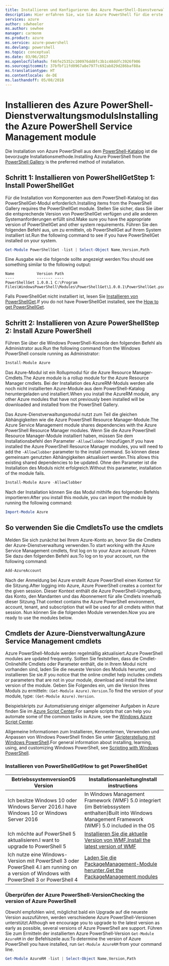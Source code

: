 ```yaml
---
title: Installieren und Konfigurieren des Azure PowerShell-Dienstverwaltungsmoduls | Microsoft-Dokumentation
description: Hier erfahren Sie, wie Sie Azure PowerShell für die erste Verwendung installieren und konfigurieren.
services: azure
author: sdwheeler
ms.author: sewhee
manager: carmonm
ms.product: azure
ms.service: azure-powershell
ms.devlang: powershell
ms.topic: conceptual
ms.date: 03/06/2017
ms.openlocfilehash: f46fe25352c100976dd8fc3b1c48ddfc3926f906
ms.sourcegitcommit: 37bfbf11fd0967a8e7977c692ab829d286baf88a
ms.translationtype: HT
ms.contentlocale: de-DE
ms.lasthandoff: 05/08/2018
---
```

# <a name="installing-the-azure-powershell-service-management-module"></a><span data-ttu-id="c50ab-103">Installieren des Azure PowerShell-Dienstverwaltungsmoduls</span><span class="sxs-lookup"><span data-stu-id="c50ab-103">Installing the Azure PowerShell Service Management module</span></span>

<span data-ttu-id="c50ab-104">Die Installation von Azure PowerShell aus dem [PowerShell-Katalog](https://www.powershellgallery.com/) ist die bevorzugte Installationsmethode.</span><span class="sxs-lookup"><span data-stu-id="c50ab-104">Installing Azure PowerShell from the [PowerShell Gallery](https://www.powershellgallery.com/) is the preferred method of installation.</span></span>

## <a name="step-1-install-powershellget"></a><span data-ttu-id="c50ab-105">Schritt 1: Installieren von PowerShellGet</span><span class="sxs-lookup"><span data-stu-id="c50ab-105">Step 1: Install PowerShellGet</span></span>

<span data-ttu-id="c50ab-106">Für die Installation von Komponenten aus dem PowerShell-Katalog ist das PowerShellGet-Modul erforderlich.</span><span class="sxs-lookup"><span data-stu-id="c50ab-106">Installing items from the PowerShell Gallery requires the PowerShellGet module.</span></span> <span data-ttu-id="c50ab-107">Stellen Sie sicher, dass Sie über die entsprechende Version von PowerShellGet verfügen und alle anderen Systemanforderungen erfüllt sind.</span><span class="sxs-lookup"><span data-stu-id="c50ab-107">Make sure you have the appropriate version of PowerShellGet and other system requirements.</span></span> <span data-ttu-id="c50ab-108">Führen Sie den folgenden Befehl aus, um zu ermitteln, ob PowerShellGet auf Ihrem System installiert ist.</span><span class="sxs-lookup"><span data-stu-id="c50ab-108">Run the following command to see if you have PowerShellGet installed on your system.</span></span>

```powershell
Get-Module PowerShellGet -list | Select-Object Name,Version,Path
```

<span data-ttu-id="c50ab-109">Eine Ausgabe wie die folgende sollte angezeigt werden:</span><span class="sxs-lookup"><span data-stu-id="c50ab-109">You should see something similar to the following output:</span></span>

```
Name          Version Path
----          ------- ----
PowerShellGet 1.0.0.1 C:\Program Files\WindowsPowerShell\Modules\PowerShellGet\1.0.0.1\PowerShellGet.psd1
```

<span data-ttu-id="c50ab-110">Falls PowerShellGet nicht installiert ist, lesen Sie [Installieren von PowerShellGet](#how-to-get-powershellget).</span><span class="sxs-lookup"><span data-stu-id="c50ab-110">If you do not have PowerShellGet installed, see the [How to get PowerShellGet](#how-to-get-powershellget).</span></span>

## <a name="step-2-install-azure-powershell"></a><span data-ttu-id="c50ab-111">Schritt 2: Installieren von Azure PowerShell</span><span class="sxs-lookup"><span data-stu-id="c50ab-111">Step 2: Install Azure PowerShell</span></span>

<span data-ttu-id="c50ab-112">Führen Sie über die Windows PowerShell-Konsole den folgenden Befehl als Administrator aus:</span><span class="sxs-lookup"><span data-stu-id="c50ab-112">Run the following command from the Windows PowerShell console running as Administrator:</span></span>

```powershell
Install-Module Azure
```

<span data-ttu-id="c50ab-113">Das Azure-Modul ist ein Rollupmodul für die Azure Resource Manager-Cmdlets.</span><span class="sxs-lookup"><span data-stu-id="c50ab-113">The Azure module is a rollup module for the Azure Resource Manager cmdlets.</span></span> <span data-ttu-id="c50ab-114">Bei der Installation des AzureRM-Moduls werden alle noch nicht installierten Azure-Module aus dem PowerShell-Katalog heruntergeladen und installiert.</span><span class="sxs-lookup"><span data-stu-id="c50ab-114">When you install the AzureRM module, any other Azure modules that have not previously been installed will be downloaded and installed from the PowerShell Gallery.</span></span>

<span data-ttu-id="c50ab-115">Das Azure-Dienstverwaltungsmodul nutzt zum Teil die gleichen Abhängigkeiten wie die Azure PowerShell Resource Manager-Module.</span><span class="sxs-lookup"><span data-stu-id="c50ab-115">The Azure Service Management module shares dependencies with the Azure PowerShell Resource Manager modules.</span></span> <span data-ttu-id="c50ab-116">Wenn Sie die Azure PowerShell Resource Manager-Module installiert haben, müssen Sie dem Installationsbefehl den Parameter `-AllowClobber` hinzufügen.</span><span class="sxs-lookup"><span data-stu-id="c50ab-116">If you have installed the Azure PowerShell Resource Manager modules, you will need to add the `-AllowClobber` parameter to the install command.</span></span> <span data-ttu-id="c50ab-117">So können diese gemeinsam genutzten Abhängigkeiten aktualisiert werden.</span><span class="sxs-lookup"><span data-stu-id="c50ab-117">This allows this existing shared dependencies to be updated.</span></span> <span data-ttu-id="c50ab-118">Ohne den Parameter ist die Installation des Moduls nicht erfolgreich.</span><span class="sxs-lookup"><span data-stu-id="c50ab-118">Without this parameter, installation of the module fails.</span></span>

```powershell
Install-Module Azure -AllowClobber
```

<span data-ttu-id="c50ab-119">Nach der Installation können Sie das Modul mithilfe des folgenden Befehls importieren:</span><span class="sxs-lookup"><span data-stu-id="c50ab-119">After you install this module, you can import the module by running the following command:</span></span>

```powershell
Import-Module Azure
```

## <a name="to-use-the-cmdlets"></a><span data-ttu-id="c50ab-120">So verwenden Sie die Cmdlets</span><span class="sxs-lookup"><span data-stu-id="c50ab-120">To use the cmdlets</span></span>

<span data-ttu-id="c50ab-121">Melden Sie sich zunächst bei Ihrem Azure-Konto an, bevor Sie die Cmdlets der Azure-Dienstverwaltung verwenden.</span><span class="sxs-lookup"><span data-stu-id="c50ab-121">To start working with the Azure Service Management cmdlets, first log on to your Azure account.</span></span> <span data-ttu-id="c50ab-122">Führen Sie dazu den folgenden Befehl aus:</span><span class="sxs-lookup"><span data-stu-id="c50ab-122">To log on to your account, run the following command:</span></span>

```powershell
Add-AzureAccount
```

<span data-ttu-id="c50ab-123">Nach der Anmeldung bei Azure erstellt Azure PowerShell einen Kontext für die Sitzung.</span><span class="sxs-lookup"><span data-stu-id="c50ab-123">After logging into Azure, Azure PowerShell creates a context for the given session.</span></span> <span data-ttu-id="c50ab-124">Dieser Kontext enthält die Azure PowerShell-Umgebung, das Konto, den Mandanten und das Abonnement für alle Cmdlets innerhalb dieser Sitzung.</span><span class="sxs-lookup"><span data-stu-id="c50ab-124">That context contains the Azure PowerShell environment, account, tenant, and subscription that will be used for all cmdlets within that session.</span></span> <span data-ttu-id="c50ab-125">Nun können Sie die folgenden Module verwenden.</span><span class="sxs-lookup"><span data-stu-id="c50ab-125">Now you are ready to use the modules below.</span></span>

## <a name="azure-service-management-cmdlets"></a><span data-ttu-id="c50ab-126">Cmdlets der Azure-Dienstverwaltung</span><span class="sxs-lookup"><span data-stu-id="c50ab-126">Azure Service Management cmdlets</span></span>

<span data-ttu-id="c50ab-127">Azure PowerShell-Module werden regelmäßig aktualisiert.</span><span class="sxs-lookup"><span data-stu-id="c50ab-127">Azure PowerShell modules are updated frequently.</span></span> <span data-ttu-id="c50ab-128">Sollten Sie feststellen, dass die Cmdlet-Onlinehilfe Cmdlets oder Parameter enthält, die in Ihrem Modul nicht vorhanden sind, laden Sie die neueste Version des Moduls herunter, und installieren Sie sie.</span><span class="sxs-lookup"><span data-stu-id="c50ab-128">If you notice that the online cmdlet help includes cmdlets or parameters that are not in your module, download and install the latest version of the module.</span></span> <span data-ttu-id="c50ab-129">Geben Sie Folgendes ein, um die Version Ihres Moduls zu ermitteln: `(Get-Module Azure).Version`.</span><span class="sxs-lookup"><span data-stu-id="c50ab-129">To find the version of your module, type: `(Get-Module Azure).Version`.</span></span>

<span data-ttu-id="c50ab-130">Beispielskripts zur Automatisierung einiger allgemeiner Aufgaben in Azure finden Sie im [Azure Script Center](http://www.windowsazure.com/documentation/scripts/).</span><span class="sxs-lookup"><span data-stu-id="c50ab-130">For sample scripts that can help you automate some of the common tasks in Azure, see the [Windows Azure Script Center](http://www.windowsazure.com/documentation/scripts/).</span></span>

<span data-ttu-id="c50ab-131">Allgemeine Informationen zum Installieren, Kennenlernen, Verwenden und Anpassen von Windows PowerShell finden Sie unter [Skripterstellung mit Windows PowerShell](http://go.microsoft.com/fwlink/p/?linkid=320210).</span><span class="sxs-lookup"><span data-stu-id="c50ab-131">For general information about installing, learning, using, and customizing Windows PowerShell, see [Scripting with Windows PowerShell](http://go.microsoft.com/fwlink/p/?linkid=320210).</span></span>

### <a name="how-to-get-powershellget"></a><span data-ttu-id="c50ab-132">Installieren von PowerShellGet</span><span class="sxs-lookup"><span data-stu-id="c50ab-132">How to get PowerShellGet</span></span>

|<span data-ttu-id="c50ab-133">Betriebssystemversion</span><span class="sxs-lookup"><span data-stu-id="c50ab-133">OS Version</span></span>|<span data-ttu-id="c50ab-134">Installationsanleitung</span><span class="sxs-lookup"><span data-stu-id="c50ab-134">Install instructions</span></span>|
|---|---|
|<span data-ttu-id="c50ab-135">Ich besitze Windows 10 oder Windows Server 2016.</span><span class="sxs-lookup"><span data-stu-id="c50ab-135">I have Windows 10 or Windows Server 2016</span></span>|<span data-ttu-id="c50ab-136">In Windows Management Framework (WMF) 5.0 integriert (im Betriebssystem enthalten)</span><span class="sxs-lookup"><span data-stu-id="c50ab-136">Built into Windows Management Framework (WMF) 5.0 included in the OS</span></span>|
|<span data-ttu-id="c50ab-137">Ich möchte auf PowerShell 5 aktualisieren.</span><span class="sxs-lookup"><span data-stu-id="c50ab-137">I want to upgrade to PowerShell 5</span></span>|[<span data-ttu-id="c50ab-138">Installieren Sie die aktuelle Version von WMF.</span><span class="sxs-lookup"><span data-stu-id="c50ab-138">Install the latest version of WMF</span></span>](https://www.microsoft.com/en-us/download/details.aspx?id=54616)|
|<span data-ttu-id="c50ab-139">Ich nutze eine Windows-Version mit PowerShell 3 oder PowerShell 4.</span><span class="sxs-lookup"><span data-stu-id="c50ab-139">I am running on a version of Windows with PowerShell 3 or PowerShell 4</span></span>|[<span data-ttu-id="c50ab-140">Laden Sie die PackageManagement-Module herunter.</span><span class="sxs-lookup"><span data-stu-id="c50ab-140">Get the PackageManagement modules</span></span>](http://go.microsoft.com/fwlink/?LinkID=746217)|

<a id="helpmechoose"></a>
### <a name="checking-the-version-of-azure-powershell"></a><span data-ttu-id="c50ab-141">Überprüfen der Azure PowerShell-Version</span><span class="sxs-lookup"><span data-stu-id="c50ab-141">Checking the version of Azure PowerShell</span></span>

<span data-ttu-id="c50ab-142">Obwohl empfohlen wird, möglichst bald ein Upgrade auf die neueste Version auszuführen, werden verschiedene Azure PowerShell-Versionen unterstützt.</span><span class="sxs-lookup"><span data-stu-id="c50ab-142">Although we encourage you to upgrade to the latest version as early as possible, several versions of Azure PowerShell are support.</span></span> <span data-ttu-id="c50ab-143">Führen Sie zum Ermitteln der installierten Azure PowerShell-Version `Get-Module AzureRM` in der Befehlszeile aus:</span><span class="sxs-lookup"><span data-stu-id="c50ab-143">To determine the version of Azure PowerShell you have installed, run `Get-Module AzureRM` from your command line.</span></span>

```powershell
Get-Module AzureRM -list | Select-Object Name,Version,Path
```
